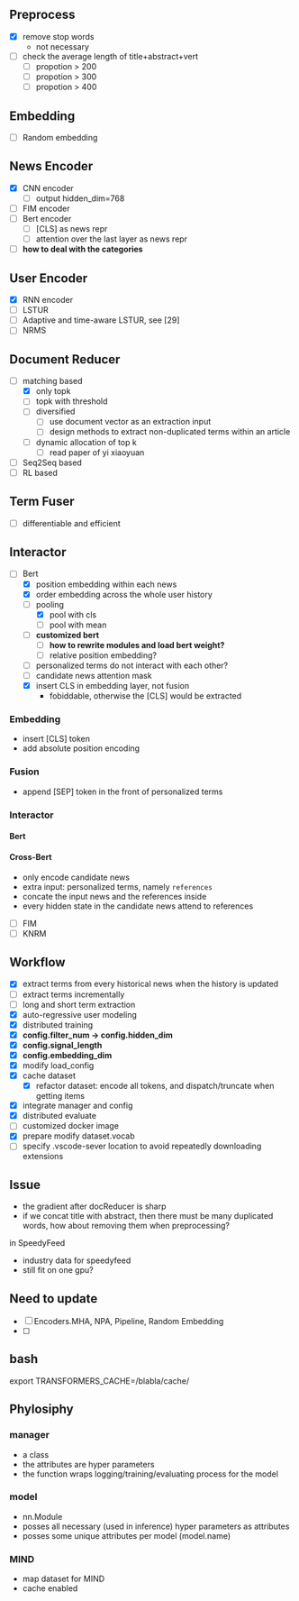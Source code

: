 ## Preprocess
- [x] remove stop words
  - not necessary
- [ ] check the average length of title+abstract+vert
  - [ ] propotion > 200
  - [ ] propotion > 300
  - [ ] propotion > 400

## Embedding
- [ ] Random embedding

## News Encoder
- [x] CNN encoder
  - [ ] output hidden_dim=768
- [ ] FIM encoder
- [ ] Bert encoder
  - [ ] [CLS] as news repr
  - [ ] attention over the last layer as news repr
- [ ] **how to deal with the categories**

## User Encoder
- [x] RNN encoder
- [ ] LSTUR
- [ ] Adaptive and time-aware LSTUR, see [29]
- [ ] NRMS

## Document Reducer
- [ ] matching based
  - [x] only topk
  - [ ] topk with threshold
  - [ ] diversified
    - [ ] use document vector as an extraction input
    - [ ] design methods to extract non-duplicated terms within an article
  - [ ] dynamic allocation of top k
    - [ ] read paper of yi xiaoyuan
- [ ] Seq2Seq based
- [ ] RL based

## Term Fuser
- [ ] differentiable and efficient

## Interactor
- [ ] Bert
  - [x] position embedding within each news
  - [x] order embedding across the whole user history
  - [ ] pooling
    - [x] pool with cls
    - [ ] pool with mean
  - [ ] **customized bert**
    - [ ] **how to rewrite modules and load bert weight?**
    - [ ] relative position embedding?
  - [ ] personalized terms do not interact with each other?
  - [ ] candidate news attention mask
  - [x] insert CLS in embedding layer, not fusion
    - fobiddable, otherwise the [CLS] would be extracted

### Embedding
- insert [CLS] token
- add absolute position encoding

### Fusion
- append [SEP] token in the front of personalized terms

### Interactor
#### Bert

#### Cross-Bert
- only encode candidate news
- extra input: personalized terms, namely `references`
- concate the input news and the references inside
- every hidden state in the candidate news attend to references


- [ ] FIM
- [ ] KNRM

## Workflow
- [x] extract terms from every historical news when the history is updated
- [ ] extract terms incrementally
- [ ] long and short term extraction
- [x] auto-regressive user modeling
- [x] distributed training
- [x] **config.filter_num -> config.hidden_dim**
- [x] **config.signal_length**
- [x] **config.embedding_dim**
- [x] modify load_config
- [x] cache dataset
  - [x] refactor dataset: encode all tokens, and dispatch/truncate when getting items
- [x] integrate manager and config
- [x] distributed evaluate
- [ ] customized docker image
- [x] prepare modify dataset.vocab
- [ ] specify .vscode-sever location to avoid repeatedly downloading extensions

## Issue
- the gradient after docReducer is sharp
- if we concat title with abstract, then there must be many duplicated words, how about removing them when preprocessing?

in SpeedyFeed
- industry data for speedyfeed
- still fit on one gpu?

## Need to update
- [ ] Encoders.MHA, NPA, Pipeline, Random Embedding
- [ ]

## bash
export TRANSFORMERS_CACHE=/blabla/cache/

## Phylosiphy
### manager
- a class
- the attributes are hyper parameters
- the function wraps logging/training/evaluating process for the model
### model
- nn.Module
- posses all necessary (used in inference) hyper parameters as attributes
- posses some unique attributes per model (model.name)
### MIND
- map dataset for MIND
- cache enabled
